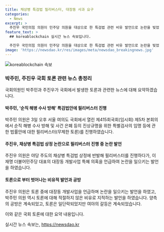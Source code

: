 ```yaml
---
title: 채상병 특검법 필리버스터, 대장동 사과 요구
categories:
  - News
excerpt: >
  주진우 국민의힘 의원이 민주당 의원을 대상으로 한 특검법 관련 비유 발언으로 논란을 빚었음. 이에 민주당 의원들은 비유가 부적절하다며 항의하고, 국회 본회의는 공방으로 번지며 역으로 화기애애하던 의회가 고조되고 있음. 심각한 정책 논의 대신 언쟁과 갈등이 지속되고 있어 국회의 역할에 대한 우려가 커지고 있음. (150자)
feature_text: >
  ## koreablockchain 실시간 뉴스 속보입니다.

  주진우 국민의힘 의원이 민주당 의원을 대상으로 한 특검법 관련 비유 발언으로 논란을 빚었음. 이에 민주당 의원들은 비유가 부적절하다며 항의하고, 국회 본회의는 공방으로 번지며 역으로 화기애애하던 의회가 고조되고 있음. 심각한 정책 논의 대신 언쟁과 갈등이 지속되고 있어 국회의 역할에 대한 우려가 커지고 있음. (150자)
image: 'https://newsdao.kr/res/images/meta/newsdao_breakingnews.jpg'
---
```


<p><img src="https://newsdao.kr/res/images/meta/newsdao_breakingnews.jpg" alt="koreablockchain 속보" /></p>

<h3>박주민, 주진우 국회 토론 관련 뉴스 총정리</h3>

<p>국회의원인 박주민과 주진우가 국회에서 발생한 토론과 관련한 뉴스에 대해 요약하겠습니다.</p>

<h4>박주민, ‘순직 해병 수사 방해’ 특검법안에 필리버스터 진행</h4>

<p>박주민 의원은 3일 오후 서울 여의도 국회에서 열린 제415회국회(임시회) 제5차 본회의에서 순직 해병 수사 방해 및 사건 은폐 등의 진상규명을 위한 특별검사의 임명 등에 관한 법률안에 대한 필리버스터(무제한 토론)를 진행하였습니다.</p>

<h4>주진우, 채상병 특검법 상정 논란으로 필리버스터 진행 중 논란 발언</h4>

<p>주진우 의원은 야당 주도의 채상병 특검법 상정에 반발해 필리버스터를 진행하다가, 이재명 더불어민주당 대표의 대장동 개발사업 특혜 의혹을 언급하여 논란을 일으키는 발언을 하였습니다.</p>

<h4>토론으로 부터 벗어나는 비유적 발언과 공방</h4>

<p>주진우 의원은 토론 중에 대장동 개발사업을 언급하며 논란을 일으키는 발언을 하였고, 박주민 의원 역시 토론에 대해 적절하지 않은 비유로 지적하는 발언을 하였습니다. 양측의 공방은 계속되었고, 토론은 일단락되었지만 여야의 갈등은 계속되었습니다.</p>

<p>이와 같은 국회 토론에 대한 요약 내용입니다.</p>
실시간 뉴스 속보는, <a href="https://newsdao.kr" rel="dofollow">https://newsdao.kr</a>



